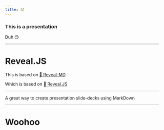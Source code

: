 ```yaml
---
title: 😎
---
```


### This is a presentation

Duh 😏

---

# Reveal.JS

This is based on [🔗 Reveal-MD](https://github.com/webpro/reveal-md)

Which is based on [🔗 Reveal.JS](https://revealjs.com/)

------

A great way to create presentation slide-decks using MarkDown

---

# Woohoo 